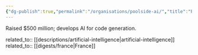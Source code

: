 ```yaml
---
{"dg-publish":true,"permalink":"/organisations/poolside-ai/","title":"Poolside AI"}
---
```



Raised $500 million; develops AI for code generation.

related_to:: [[descriptions/artificial-intelligence\|artificial-intelligence]]
related_to:: [[digests/france\|France]]
